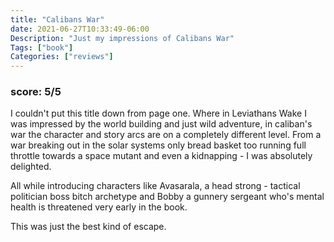 ```yaml
---
title: "Calibans War"
date: 2021-06-27T10:33:49-06:00
Description: "Just my impressions of Calibans War"
Tags: ["book"]
Categories: ["reviews"]
---
```


### score: 5/5 

I couldn't put this title down from page one. Where in Leviathans Wake
I was impressed by the world building and just wild adventure, in caliban's 
war the character and story arcs are on a completely different level. From
a war breaking out in the solar systems only bread basket too running full
throttle towards a space mutant and even a kidnapping - 
I was absolutely delighted. 

All while introducing characters like Avasarala, a
head strong - tactical politician boss bitch archetype and Bobby a gunnery sergeant
who's mental health is threatened very early in the book.

This was just the best kind of escape.